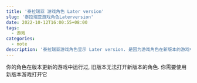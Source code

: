 ```yaml
---
title: '泰拉瑞亚 游戏角色 Later version'
slug: '泰拉瑞亚游戏角色Laterversion'
date: 2022-10-12T16:00:55+08:00
tags:
  - 游戏
categories:
  - note
description: '泰拉瑞亚游戏角色显示 Later version. 是因为游戏角色在新版本的游戏中运行过, 所以旧版本会显示这个'
---
```


你的角色在版本更新的游戏中运行过, 旧版本无法打开新版本的角色. 你需要使用新版本游戏打开它
